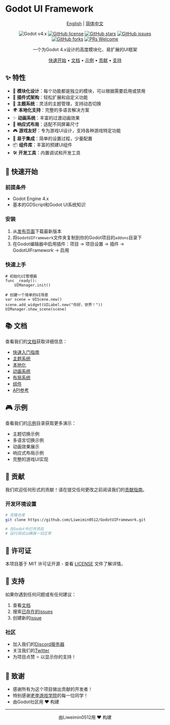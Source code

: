 # Godot UI Framework

<div align="center">

[English](README.md) | [简体中文](README_zh.md)

![Godot v4.x](https://img.shields.io/badge/Godot-v4.x-478cbf?logo=godot-engine&logoColor=white)
[![GitHub license](https://img.shields.io/github/license/Liweimin0512/GodotUIFramework)](LICENSE)
[![GitHub stars](https://img.shields.io/github/stars/Liweimin0512/GodotUIFramework)](https://github.com/Liweimin0512/GodotUIFramework/stargazers)
[![GitHub issues](https://img.shields.io/github/issues/Liweimin0512/GodotUIFramework)](https://github.com/Liweimin0512/GodotUIFramework/issues)
[![GitHub forks](https://img.shields.io/github/forks/Liweimin0512/GodotUIFramework)](https://github.com/Liweimin0512/GodotUIFramework/network)
[![PRs Welcome](https://img.shields.io/badge/PRs-welcome-brightgreen.svg)](CONTRIBUTING.md)

一个为Godot 4.x设计的高度模块化、易扩展的UI框架

[快速开始](#快速开始) •
[文档](#文档) •
[示例](#示例) •
[贡献](CONTRIBUTING.md) •
[支持](#支持)

</div>

## ✨ 特性

- 🎯 **模块化设计**：每个功能都是独立的模块，可以根据需要启用或禁用
- 🔌 **插件式架构**：轻松扩展和自定义功能
- 🎨 **主题系统**：灵活的主题管理，支持动态切换
- 🌍 **本地化支持**：完整的多语言解决方案
- ✨ **动画系统**：丰富的过渡动画效果
- 📱 **响应式布局**：适配不同屏幕尺寸
- 🎮 **游戏友好**：专为游戏UI设计，支持各种游戏特定功能
- 🔧 **易于集成**：简单的设置过程，少量配置
- 📦 **组件库**：丰富的预建UI组件
- 🛠️ **开发工具**：内置调试和开发工具

## 🚀 快速开始

### 前提条件

- Godot Engine 4.x
- 基本的GDScript和Godot UI系统知识

### 安装

1. 从[发布页面](https://github.com/Liweimin0512/GodotUIFramework/releases)下载最新版本
2. 将`GodotUIFramework`文件夹复制到你的Godot项目的`addons`目录下
3. 在Godot编辑器中启用插件：项目 -> 项目设置 -> 插件 -> GodotUIFramework -> 启用

### 快速上手

```gdscript
# 初始化UI管理器
func _ready():
    UIManager.init()
    
# 创建一个简单的UI场景
var scene = UIScene.new()
scene.add_widget(UILabel.new("你好，世界！"))
UIManager.show_scene(scene)
```

## 📚 文档

查看我们的[文档](docs/)获取详细信息：

- [快速入门指南](docs/getting_started.md)
- [主题系统](docs/theme.md)
- [本地化](docs/localization.md)
- [动画系统](docs/transition.md)
- [布局系统](docs/layout.md)
- [组件](docs/widgets.md)
- [API参考](docs/api.md)

## 🎮 示例

查看我们的[示例](examples/)目录获取更多演示：

- 主题切换示例
- 多语言切换示例
- 动画效果展示
- 响应式布局示例
- 完整的游戏UI实现

## 🤝 贡献

我们欢迎任何形式的贡献！请在提交任何更改之前阅读我们的[贡献指南](CONTRIBUTING.md)。

### 开发环境设置

```bash
# 克隆仓库
git clone https://github.com/Liweimin0512/GodotUIFramework.git

# 在Godot中打开项目
# 运行测试以确保一切正常
```

## 📄 许可证

本项目基于 MIT 许可证开源 - 查看 [LICENSE](LICENSE) 文件了解详情。

## 💖 支持

如果你遇到任何问题或有任何建议：

1. 查看[文档](docs/)
2. 搜索[已存在的issues](https://github.com/Liweimin0512/GodotUIFramework/issues)
3. 创建新的[issue](https://github.com/Liweimin0512/GodotUIFramework/issues/new)

### 社区

- 加入我们的[Discord服务器](https://discord.gg/your-discord-link)
- 关注我们的[Twitter](https://twitter.com/your-twitter-handle)
- 为项目点赞 ⭐ 以显示你的支持！

## 🙏 致谢

- 感谢所有为这个项目做出贡献的开发者！
- 特别感谢[老李游戏学院](https://wx.zsxq.com/group/28885154818841)的每一位同学！
- 由Godot社区用 ❤️ 构建

---

<div align="center">
由Liweimin0512用 ❤️ 构建
</div>
